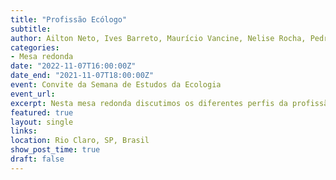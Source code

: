 ```yaml
---
title: "Profissão Ecólogo"
subtitle: 
author: Ailton Neto, Ives Barreto, Maurício Vancine, Nelise Rocha, Pedro Miguel, Silvia Bueno
categories:
- Mesa redonda
date: "2022-11-07T16:00:00Z"
date_end: "2021-11-07T18:00:00Z"
event: Convite da Semana de Estudos da Ecologia
event_url: 
excerpt: Nesta mesa redonda discutimos os diferentes perfis da profissão ecólogo.
featured: true
layout: single
links:
location: Rio Claro, SP, Brasil
show_post_time: true
draft: false
---
```

